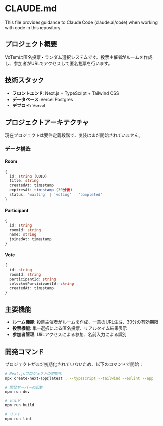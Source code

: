 # CLAUDE.md

This file provides guidance to Claude Code (claude.ai/code) when working with code in this repository.

## プロジェクト概要

VoTemは匿名投票・ランダム選択システムです。投票主催者がルームを作成し、参加者がURLでアクセスして匿名投票を行います。

## 技術スタック

- **フロントエンド**: Next.js + TypeScript + Tailwind CSS
- **データベース**: Vercel Postgres
- **デプロイ**: Vercel

## プロジェクトアーキテクチャ

現在プロジェクトは要件定義段階で、実装はまだ開始されていません。

### データ構造

#### Room
```typescript
{
  id: string (UUID)
  title: string
  createdAt: timestamp
  expiresAt: timestamp (30分後)
  status: 'waiting' | 'voting' | 'completed'
}
```

#### Participant
```typescript
{
  id: string
  roomId: string
  name: string
  joinedAt: timestamp
}
```

#### Vote
```typescript
{
  id: string
  roomId: string
  participantId: string
  selectedParticipantId: string
  createdAt: timestamp
}
```

## 主要機能

- **ルーム機能**: 投票主催者がルームを作成、一意のURL生成、30分の有効期限
- **投票機能**: 単一選択による匿名投票、リアルタイム結果表示
- **参加者管理**: URLアクセスによる参加、名前入力による識別

## 開発コマンド

プロジェクトがまだ初期化されていないため、以下のコマンドで開始：

```bash
# Next.jsプロジェクトの初期化
npx create-next-app@latest . --typescript --tailwind --eslint --app

# 開発サーバーの起動
npm run dev

# ビルド
npm run build

# リント
npm run lint
```